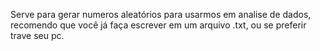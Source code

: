 Serve para gerar numeros aleatórios para usarmos em analise de dados, recomendo que você já faça escrever em um arquivo .txt, ou se preferir trave seu pc.
